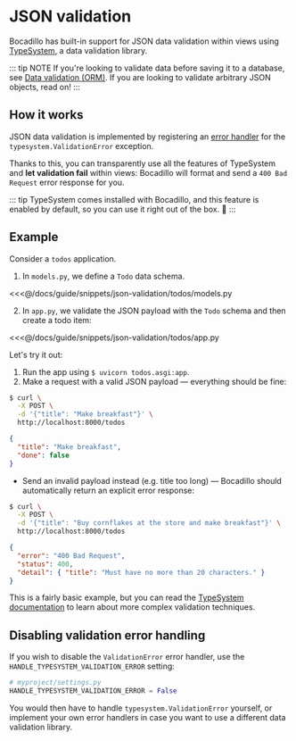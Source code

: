 # JSON validation

Bocadillo has built-in support for JSON data validation within views using [TypeSystem], a data validation library.

::: tip NOTE
If you're looking to validate data before saving it to a database, see [Data validation (ORM)](/how-to/orm.md#data-validation). If you are looking to validate arbitrary JSON objects, read on!
:::

[typesystem]: https://www.encode.io/typesystem/
[orm]: https://github.com/encode/orm

## How it works

JSON data validation is implemented by registering an [error handler](/guide/errors.md) for the `typesystem.ValidationError` exception.

Thanks to this, you can transparently use all the features of TypeSystem and **let validation fail** within views: Bocadillo will format and send a `400 Bad Request` error response for you.

::: tip
TypeSystem comes installed with Bocadillo, and this feature is enabled by default, so you can use it right out of the box. 🎉
:::

## Example

Consider a `todos` application.

1. In `models.py`, we define a `Todo` data schema.

<<<@/docs/guide/snippets/json-validation/todos/models.py

2. In `app.py`, we validate the JSON payload with the `Todo` schema and then create a todo item:

<<<@/docs/guide/snippets/json-validation/todos/app.py

Let's try it out:

1. Run the app using `$ uvicorn todos.asgi:app`.
2. Make a request with a valid JSON payload — everything should be fine:

```bash
$ curl \
  -X POST \
  -d '{"title": "Make breakfast"}' \
  http://localhost:8000/todos
```

```json
{
  "title": "Make breakfast",
  "done": false
}
```

- Send an invalid payload instead (e.g. title too long) — Bocadillo should automatically return an explicit error response:

```bash
$ curl \
  -X POST \
  -d '{"title": "Buy cornflakes at the store and make breakfast"}' \
  http://localhost:8000/todos
```

```json
{
  "error": "400 Bad Request",
  "status": 400,
  "detail": { "title": "Must have no more than 20 characters." }
}
```

This is a fairly basic example, but you can read the [TypeSystem documentation][typesystem] to learn about more complex validation techniques.

## Disabling validation error handling

If you wish to disable the `ValidationError` error handler, use the `HANDLE_TYPESYSTEM_VALIDATION_ERROR` setting:

```python
# myproject/settings.py
HANDLE_TYPESYSTEM_VALIDATION_ERROR = False
```

You would then have to handle `typesystem.ValidationError` yourself, or implement your own error handlers in case you want to use a different data validation library.
